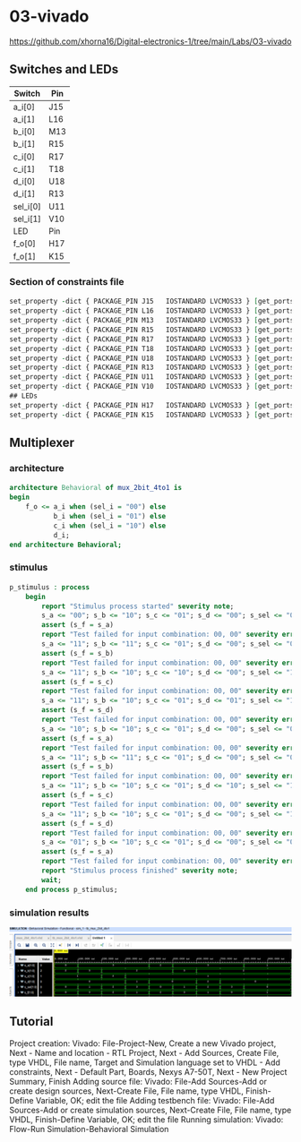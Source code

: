 # 03-vivado
https://github.com/xhorna16/Digital-electronics-1/tree/main/Labs/O3-vivado
## Switches and LEDs
|Switch|Pin|
|------|---|
|a_i[0]|J15|
|a_i[1]|L16|
|b_i[0]|M13|
|b_i[1]|R15|
|c_i[0]|R17|
|c_i[1]|T18|
|d_i[0]|U18|
|d_i[1]|R13|
|sel_i[0]|U11|
|sel_i[1]|V10|
| LED  |Pin|
|f_o[0]|H17|
|f_o[1]|K15|
### Section of constraints file
```vhdl
set_property -dict { PACKAGE_PIN J15   IOSTANDARD LVCMOS33 } [get_ports { a_i[0] }]; #IO_L24N_T3_RS0_15 Sch=sw[0]
set_property -dict { PACKAGE_PIN L16   IOSTANDARD LVCMOS33 } [get_ports { a_i[1] }]; #IO_L3N_T0_DQS_EMCCLK_14 Sch=sw[1]
set_property -dict { PACKAGE_PIN M13   IOSTANDARD LVCMOS33 } [get_ports { b_i[0] }]; #IO_L6N_T0_D08_VREF_14 Sch=sw[2]
set_property -dict { PACKAGE_PIN R15   IOSTANDARD LVCMOS33 } [get_ports { b_i[1] }]; #IO_L13N_T2_MRCC_14 Sch=sw[3]
set_property -dict { PACKAGE_PIN R17   IOSTANDARD LVCMOS33 } [get_ports { c_i[0] }]; #IO_L12N_T1_MRCC_14 Sch=sw[4]
set_property -dict { PACKAGE_PIN T18   IOSTANDARD LVCMOS33 } [get_ports { c_i[1] }]; #IO_L7N_T1_D10_14 Sch=sw[5]
set_property -dict { PACKAGE_PIN U18   IOSTANDARD LVCMOS33 } [get_ports { d_i[0] }]; #IO_L17N_T2_A13_D29_14 Sch=sw[6]
set_property -dict { PACKAGE_PIN R13   IOSTANDARD LVCMOS33 } [get_ports { d_i[1] }]; #IO_L5N_T0_D07_14 Sch=sw[7]
set_property -dict { PACKAGE_PIN U11   IOSTANDARD LVCMOS33 } [get_ports { sel_i[0] }]; #IO_L19N_T3_A09_D25_VREF_14 Sch=sw[14]
set_property -dict { PACKAGE_PIN V10   IOSTANDARD LVCMOS33 } [get_ports { sel_i[1] }]; #IO_L21P_T3_DQS_14 Sch=sw[15]
## LEDs
set_property -dict { PACKAGE_PIN H17   IOSTANDARD LVCMOS33 } [get_ports { f_o[0] }]; #IO_L18P_T2_A24_15 Sch=led[0]
set_property -dict { PACKAGE_PIN K15   IOSTANDARD LVCMOS33 } [get_ports { f_o[1] }]; #IO_L24P_T3_RS1_15 Sch=led[1]
```
## Multiplexer
### architecture
```vhdl
architecture Behavioral of mux_2bit_4to1 is
begin
    f_o <= a_i when (sel_i = "00") else
           b_i when (sel_i = "01") else
           c_i when (sel_i = "10") else
           d_i;
end architecture Behavioral;
```
### stimulus
```vhdl
p_stimulus : process
    begin
        report "Stimulus process started" severity note;
        s_a <= "00"; s_b <= "10"; s_c <= "01"; s_d <= "00"; s_sel <= "00"; wait for 100 ns;
        assert (s_f = s_a)
        report "Test failed for input combination: 00, 00" severity error;
        s_a <= "11"; s_b <= "11"; s_c <= "01"; s_d <= "00"; s_sel <= "01"; wait for 100 ns;
        assert (s_f = s_b)
        report "Test failed for input combination: 00, 00" severity error;
        s_a <= "11"; s_b <= "10"; s_c <= "10"; s_d <= "00"; s_sel <= "10"; wait for 100 ns;
        assert (s_f = s_c)
        report "Test failed for input combination: 00, 00" severity error;
        s_a <= "11"; s_b <= "10"; s_c <= "01"; s_d <= "01"; s_sel <= "11"; wait for 100 ns;
        assert (s_f = s_d)
        report "Test failed for input combination: 00, 00" severity error;
        s_a <= "10"; s_b <= "10"; s_c <= "01"; s_d <= "00"; s_sel <= "00"; wait for 100 ns;
        assert (s_f = s_a)
        report "Test failed for input combination: 00, 00" severity error;
        s_a <= "11"; s_b <= "11"; s_c <= "01"; s_d <= "00"; s_sel <= "01"; wait for 100 ns;
        assert (s_f = s_b)
        report "Test failed for input combination: 00, 00" severity error;
        s_a <= "11"; s_b <= "10"; s_c <= "01"; s_d <= "10"; s_sel <= "10"; wait for 100 ns;
        assert (s_f = s_c)
        report "Test failed for input combination: 00, 00" severity error;
        s_a <= "11"; s_b <= "10"; s_c <= "01"; s_d <= "00"; s_sel <= "11"; wait for 100 ns;
        assert (s_f = s_d)
        report "Test failed for input combination: 00, 00" severity error;
        s_a <= "01"; s_b <= "10"; s_c <= "01"; s_d <= "00"; s_sel <= "00"; wait for 100 ns;
        assert (s_f = s_a)
        report "Test failed for input combination: 00, 00" severity error;
        report "Stimulus process finished" severity note;
        wait;
    end process p_stimulus;
```
### simulation results
![pc3-graf](pc3-graf.png)
## Tutorial
Project creation: Vivado: File-Project-New, Create a new Vivado project, Next - Name and location - RTL Project, Next - Add Sources, Create File, type VHDL, File name, Target and Simulation language set to VHDL - Add constraints, Next - Default Part, Boards, Nexys A7-50T, Next - New Project Summary, Finish
Adding source file: Vivado: File-Add Sources-Add or create design sources, Next-Create File, File name, type VHDL, Finish-Define Variable, OK; edit the file
Adding testbench file: Vivado: File-Add Sources-Add or create simulation sources, Next-Create File, File name, type VHDL, Finish-Define Variable, OK; edit the file
Running simulation: Vivado: Flow-Run Simulation-Behavioral Simulation
